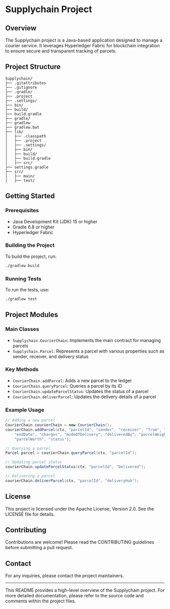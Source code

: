 # Supplychain Project

## Overview
The Supplychain project is a Java-based application designed to manage a courier service. It leverages Hyperledger Fabric for blockchain integration to ensure secure and transparent tracking of parcels.

## Project Structure
```
Supplychain/
├── .gitattributes
├── .gitignore
├── .gradle/
├── .project
├── .settings/
├── bin/
├── build/
├── build.gradle
├── gradle/
├── gradlew
├── gradlew.bat
├── lib/
│   ├── .classpath
│   ├── .project
│   ├── .settings/
│   ├── bin/
│   ├── build/
│   ├── build.gradle
│   ├── src/
├── settings.gradle
├── src/
│   ├── main/
│   ├── test/
```

## Getting Started

### Prerequisites
* Java Development Kit (JDK) 15 or higher
* Gradle 6.8 or higher
* Hyperledger Fabric

### Building the Project
To build the project, run:
```bash
./gradlew build
```

### Running Tests
To run the tests, use:
```bash
./gradlew test
```

## Project Modules

### Main Classes
* `Supplychain.CourierChain`: Implements the main contract for managing parcels
* `Supplychain.Parcel`: Represents a parcel with various properties such as sender, receiver, and delivery status

### Key Methods
* `CourierChain.addParcel`: Adds a new parcel to the ledger
* `CourierChain.queryParcel`: Queries a parcel by its ID
* `CourierChain.updateParcelStatus`: Updates the status of a parcel
* `CourierChain.deliverParcel`: Updates the delivery details of a parcel

### Example Usage
```java
// Adding a new parcel
CourierChain courierChain = new CourierChain();
courierChain.addParcel(ctx, "parcelId", "sender", "receiver", "from", "to", 
    "endDate", "charges", "modeOfDelivery", "deliveredBy", "parcelWeight", 
    "parcelWorth", "status");

// Querying a parcel
Parcel parcel = courierChain.queryParcel(ctx, "parcelId");

// Updating parcel status
courierChain.updateParcelStatus(ctx, "parcelId", "Delivered");

// Delivering a parcel
courierChain.deliverParcel(ctx, "parcelId", "deliveryHub");
```

## License
This project is licensed under the Apache License, Version 2.0. See the LICENSE file for details.

## Contributing
Contributions are welcome! Please read the CONTRIBUTING guidelines before submitting a pull request.

## Contact
For any inquiries, please contact the project maintainers.

---
This README provides a high-level overview of the Supplychain project. For more detailed documentation, please refer to the source code and comments within the project files.
